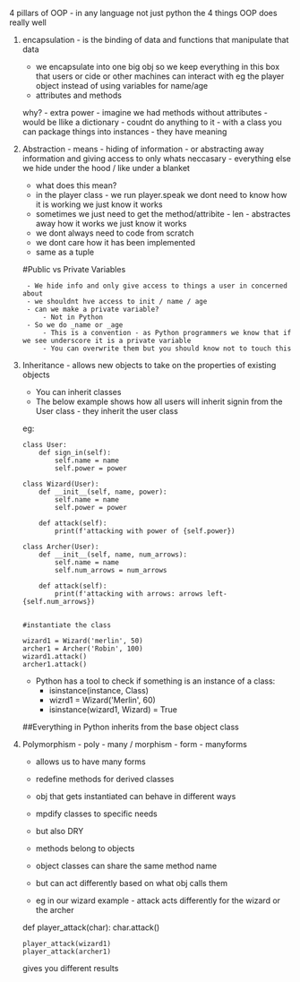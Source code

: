 4 pillars of OOP - in any language not just python
the 4 things OOP does really well

1. encapsulation - is the binding of data and functions that manipulate that data
    - we encapsulate into one big obj so we keep everything in this box that users or cide or other machines can interact with
    eg the player object instead of using variables for name/age 
    - attributes and methods

    why?
        - extra power
        - imagine we had methods without attributes
        - would be llike a dictionary - coudnt do anything to it
        - with a class you can package things into instances
        - they have meaning

2. Abstraction - means - hiding of information - or abstracting away information and giving access to only whats neccasary - everything else we hide under the hood / like under a blanket

    - what does this mean?
    - in the player class - we run player.speak we dont need to know how it is working we just know it works
    - sometimes we just need to get the method/attribite - len - abstractes away how it works we just know it works
    - we dont always need to code from scratch
    - we dont care how it has been implemented
    - same as a tuple


    #Public vs Private Variables

        - We hide info and only give access to things a user in concerned about
        - we shouldnt hve access to init / name / age
        - can we make a private variable?
            - Not in Python
        - So we do _name or _age
            - This is a convention - as Python programmers we know that if we see underscore it is a private variable
            - You can overwrite them but you should know not to touch this

3. Inheritance - allows new objects to take on the properties of existing objects 
    - You can inherit classes
    - The below example shows how all users will inherit signin from the User class - they inherit the user class

    eg:
    ```
    class User:
        def sign_in(self):
            self.name = name
            self.power = power

    class Wizard(User):
        def __init__(self, name, power):
            self.name = name
            self.power = power

        def attack(self):
            print(f'attacking with power of {self.power}) 

    class Archer(User):
        def __init__(self, name, num_arrows):
            self.name = name
            self.num_arrows = num_arrows

        def attack(self):
            print(f'attacking with arrows: arrows left- {self.num_arrows}) 


    #instantiate the class

    wizard1 = Wizard('merlin', 50)
    archer1 = Archer('Robin', 100)
    wizard1.attack()
    archer1.attack()

    ```
    - Python has a tool to check if something is an instance of a class:
        - isinstance(instance, Class)
        - wizrd1 = Wizard('Merlin', 60)
        - isinstance(wizard1, Wizard) = True

    ##Everything in Python inherits from the base object class

4. Polymorphism - poly - many / morphism - form - manyforms
    - allows us to have many forms
    - redefine methods for derived classes
    - obj that gets instantiated can behave in different ways
    - mpdify classes to specific needs
    - but also DRY

    - methods belong to objects 
    - object classes can share the same method name 
    - but can act differently based on what obj calls them

    - eg in our wizard example - attack acts differently for the wizard or the archer

    def player_attack(char):
        char.attack()
    ```
    player_attack(wizard1)
    player_attack(archer1)

    ```
    gives you different results